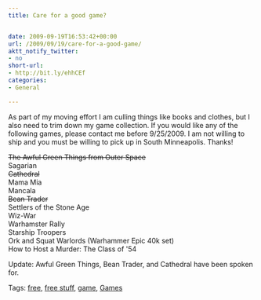 ```yaml
---
title: Care for a good game?


date: 2009-09-19T16:53:42+00:00
url: /2009/09/19/care-for-a-good-game/
aktt_notify_twitter:
- no
short-url:
- http://bit.ly/ehhCEf
categories:
- General

---
```

<div class='microid-mailto+http:sha1:04d73c9e89a239e11f797d82a7908af37c84f05a'>

As part of my moving effort I am culling things like books and clothes, but I also need to trim down my game collection. If you would like any of the following games, please contact me before 9/25/2009. I am not willing to ship and you must be willing to pick up in South Minneapolis. Thanks!



<del datetime="2009-09-21T15:25:39+00:00">The Awful Green Things from Outer Space</del><br /> Sagarian<br /> <del datetime="2009-09-21T15:25:39+00:00">Cathedral</del><br /> Mama Mia<br /> Mancala<br /> <del datetime="2009-09-21T15:25:39+00:00">Bean Trader</del><br /> Settlers of the Stone Age<br /> Wiz-War<br /> Warhamster Rally<br /> Starship Troopers<br /> Ork and Squat Warlords (Warhammer Epic 40k set)<br /> How to Host a Murder: The Class of '54



Update: Awful Green Things, Bean Trader, and Cathedral have been spoken for.




</div>

<div class="st-post-tags">
Tags: <a href="http://www.cavort.org/tag/free/" title="free" rel="tag">free</a>, <a href="http://www.cavort.org/tag/free-stuff/" title="free stuff" rel="tag">free stuff</a>, <a href="http://www.cavort.org/tag/game/" title="game" rel="tag">game</a>, <a href="http://www.cavort.org/tag/games/" title="Games" rel="tag">Games</a><br />
</div>